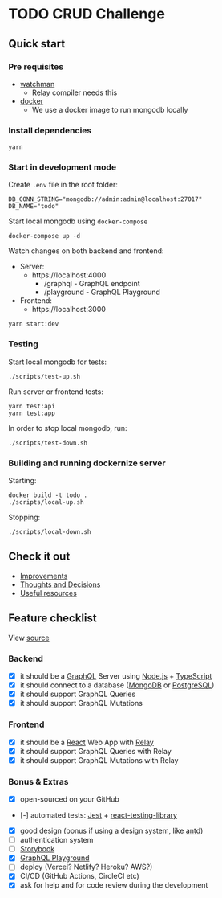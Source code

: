 # TODO CRUD Challenge

## Quick start

### Pre requisites

- [watchman](https://facebook.github.io/watchman/)
  - Relay compiler needs this
- [docker](https://www.docker.com/)
  - We use a docker image to run mongodb locally

### Install dependencies

```
yarn
```

### Start in development mode

Create `.env` file in the root folder:

```
DB_CONN_STRING="mongodb://admin:admin@localhost:27017"
DB_NAME="todo"
```

Start local mongodb using `docker-compose`

```
docker-compose up -d
```

Watch changes on both backend and frontend:

- Server:
  - https://localhost:4000
    - /graphql - GraphQL endpoint
    - /playground - GraphQL Playground
- Frontend:
  - https://localhost:3000

```
yarn start:dev
```

### Testing

Start local mongodb for tests:

```
./scripts/test-up.sh
```

Run server or frontend tests:

```
yarn test:api
yarn test:app
```

In order to stop local mongodb, run:

```
./scripts/test-down.sh
```

### Building and running dockernize server

Starting:

```
docker build -t todo .
./scripts/local-up.sh
```

Stopping:

```
./scripts/local-down.sh
```

## Check it out

- [Improvements](./docs/improvements.md)
- [Thoughts and Decisions](./docs/thoughts.md)
- [Useful resources](./docs/resources.md)

## Feature checklist

View [source](https://github.com/BemteviSeguros/jobs/blob/main/Challenge.md)

### Backend

- [x] it should be a [GraphQL](https://graphql.org/) Server using [Node.js](https://nodejs.org/en/) + [TypeScript](https://www.typescriptlang.org/)
- [x] it should connect to a database ([MongoDB](https://www.mongodb.com/) or [PostgreSQL](https://www.postgresql.org/))
- [x] it should support GraphQL Queries
- [x] it should support GraphQL Mutations

### Frontend

- [x] it should be a [React](https://reactjs.org/) Web App with [Relay](https://relay.dev/)
- [x] it should support GraphQL Queries with Relay
- [x] it should support GraphQL Mutations with Relay

### Bonus & Extras

- [x] open-sourced on your GitHub
- [-] automated tests: [Jest](https://jestjs.io/) + [react-testing-library](https://testing-library.com/)
- [x] good design (bonus if using a design system, like [antd](https://ant.design/))
- [ ] authentication system
- [ ] [Storybook](https://storybook.js.org/)
- [x] [GraphQL Playground](https://github.com/graphql/graphql-playground)
- [ ] deploy (Vercel? Netlify? Heroku? AWS?)
- [x] CI/CD (GitHub Actions, CircleCI etc)
- [x] ask for help and for code review during the development
